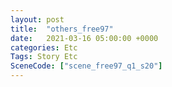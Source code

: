 ```yaml
---
layout: post
title:  "others_free97"
date:   2021-03-16 05:00:00 +0000
categories: Etc
Tags: Story Etc
SceneCode: ["scene_free97_q1_s20"]
---
```

